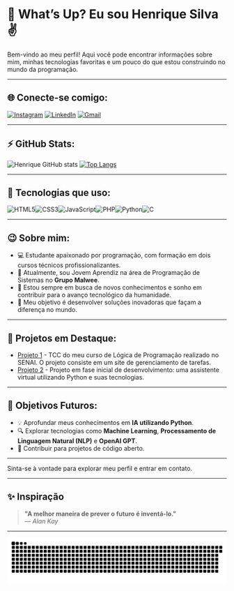 # 👋 What’s Up? Eu sou Henrique Silva ✌️

Bem-vindo ao meu perfil! Aqui você pode encontrar informações sobre mim, minhas tecnologias favoritas e um pouco do que estou construindo no mundo da programação.

---

## 🌐 Conecte-se comigo:

[![Instagram](https://img.shields.io/badge/Instagram-E4405F?style=for-the-badge&logo=instagram&logoColor=white)](https://www.instagram.com/henrique.nte/)
[![LinkedIn](https://img.shields.io/badge/LinkedIn-0077B5?style=for-the-badge&logo=linkedin&logoColor=white)](https://www.linkedin.com/in/henrique-santos-silva-8461382a2/)
[![Gmail](https://img.shields.io/badge/Gmail-D14836?style=for-the-badge&logo=gmail&logoColor=white)](mailto:silvashrq@gmail.com)

---

## ⚡ GitHub Stats:

![Henrique GitHub stats](https://github-readme-stats.vercel.app/api?username=Henrique-nte&show_icons=true&theme=radical)
[![Top Langs](https://github-readme-stats.vercel.app/api/top-langs/?username=Henrique-nte&layout=compact&theme=radical)](https://github.com/anuraghazra/github-readme-stats)

---

## 🚀 Tecnologias que uso:

<div style="display: flex; flex-wrap: wrap;">
   <img alt="HTML5" src="https://img.shields.io/badge/HTML5-E34F26?style=for-the-badge&logo=html5&logoColor=white" />
   <img alt="CSS3" src="https://img.shields.io/badge/CSS3-1572B6?style=for-the-badge&logo=css3&logoColor=white" />
   <img alt="JavaScript" src="https://img.shields.io/badge/JavaScript-F7DF1E?style=for-the-badge&logo=javascript&logoColor=black" />
   <img alt="PHP" src="https://img.shields.io/badge/PHP-777BB4?style=for-the-badge&logo=php&logoColor=white" />
   <img alt="Python" src="https://img.shields.io/badge/Python-14354C?style=for-the-badge&logo=python&logoColor=white" />
   <img alt="C" src="https://img.shields.io/badge/C-00599C?style=for-the-badge&logo=c&logoColor=white" />
</div>

---

## 😉 Sobre mim:

- 💻 Estudante apaixonado por programação, com formação em dois cursos técnicos profissionalizantes.
- 🚀 Atualmente, sou Jovem Aprendiz na área de Programação de Sistemas no **Grupo Malwee**.
- 🌱 Estou sempre em busca de novos conhecimentos e sonho em contribuir para o avanço tecnológico da humanidade.
- 🎯 Meu objetivo é desenvolver soluções inovadoras que façam a diferença no mundo.

---

## 🌟 Projetos em Destaque:

- [Projeto 1](https://github.com/henrique-nte/Quality-Time) - TCC do meu curso de Lógica de Programação realizado no SENAI. O projeto consiste em um site de gerenciamento de tarefas.
- [Projeto 2](https://github.com/henrique-nte/Julie-s) - Projeto em fase inicial de desenvolvimento: uma assistente virtual utilizando Python e suas tecnologias.

---

## 🎯 Objetivos Futuros:

- 💡 Aprofundar meus conhecimentos em **IA utilizando Python**.
- 🔍 Explorar tecnologias como **Machine Learning**, **Processamento de Linguagem Natural (NLP)** e **OpenAI GPT**.
- 🚀 Contribuir para projetos de código aberto.

---

Sinta-se à vontade para explorar meu perfil e entrar em contato. 

---

## ✨ Inspiração

> **"A melhor maneira de prever o futuro é inventá-lo."**  
> — *Alan Kay*

---

![Snake animation](https://github.com/Henrique-nte/Henrique-nte/blob/output/github-contribution-grid-snake.svg)


